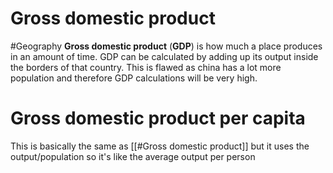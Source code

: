 # Gross domestic product
#Geography
**Gross domestic product** (**GDP**) is how much a place produces in an amount of time. GDP can be calculated by adding up its output inside the borders of that country. This is flawed as china has a lot more population and therefore GDP calculations will be very high. 

# Gross domestic product per capita
This is basically the same as [[#Gross domestic product]] but it uses the output/population so it's like the average output per person